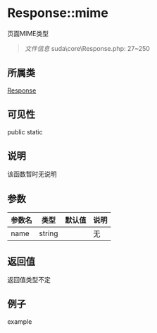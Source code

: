 # Response::mime

 页面MIME类型

> *文件信息* suda\core\Response.php: 27~250

## 所属类 

[Response](../Response.md)

## 可见性

 public static

## 说明

该函数暂时无说明


## 参数


| 参数名 | 类型 | 默认值 | 说明 |
|--------|-----|-------|-------|
| name |  string |  | 无 |



## 返回值

返回值类型不定


## 例子

example